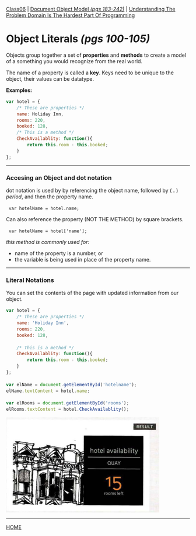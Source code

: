 [Class06](https://cassandraortiz.github.io/reading-notes/Class06/class06) \| [Document Object Model *(pgs 183-242)*](https://cassandraortiz.github.io/reading-notes/Class06/class06_docModelObjects) \| [Understanding The Problem Domain Is The Hardest Part Of Programming](https://cassandraortiz.github.io/reading-notes/Class06/class06_article) 

# Object Literals  *(pgs 100-105)*

Objects group together a set of **properties** and **methods** to create a model of a something you would recognize from the real world.

The name of a property is called a **key**.  Keys need to be unique to the object, their values can be datatype.

**Examples:**

```javascript
var hotel = {
    /* These are properties */
    name: Holiday Inn,
    rooms: 220,
    booked: 128,
    /* This is a method */
    CheckAvailablity: function(){
        return this.room - this.booked;
    }
};
```
---

### Accesing an Object and dot notation

dot notation is used by by referencing the object name, followed by ( **.** ) *period*, and then the property name.

` var hotelName = hotel.name;`

Can also reference the property (NOT THE METHOD) by square brackets.

` var hotelName = hotel['name'];`

*this method is commonly used for:*
- name of the property is a number, or 
- the variable is being used in place of the property name.

---

### Literal Notations

You can set the contents of the page with updated information from our object.

```javascript
var hotel = {
    /* These are properties */
    name: 'Holiday Inn',
    rooms: 220,
    booked: 128,

    /* This is a method */
    CheckAvailablity: function(){
        return this.room - this.booked;
    }
};

var elName = document.getElementById('hotelname');
elName.textContent = hotel.name;

var elRooms = document.getElementById('rooms');
elRooms.textContent = hotel.CheckAvailablity();

```

![Literal Notaions Result](/pics/literalNotation.png)

--- 

[HOME](https://cassandraortiz.github.io/reading-notes)




